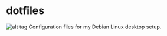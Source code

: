dotfiles
========
![alt tag](http://pages.cs.wisc.edu/~smorton/images/desktops/20150315.png)
Configuration files for my Debian Linux desktop setup.

